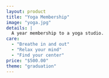 ```yaml
---
layout: product
title: "Yoga Membership"
image: "yoga.jpg"
details: |
  A year membership to a yoga studio.
care:
  - "Breathe in and out"
  - "Relax your mind"
  - "Find your center"
price: "$500.00"
theme: "graduation"
---
```

